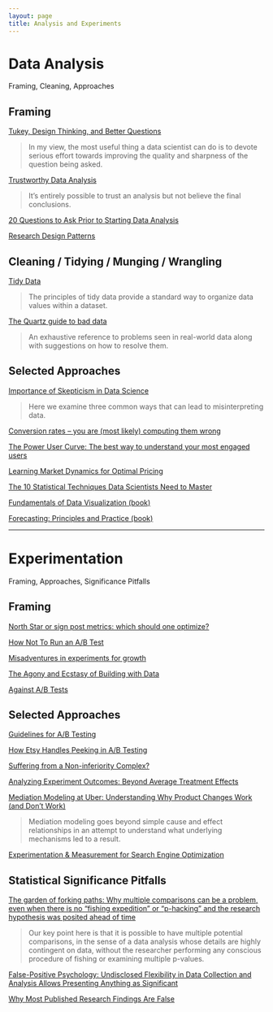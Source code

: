 ```yaml
---
layout: page
title: Analysis and Experiments
---
```


# Data Analysis
Framing, Cleaning, Approaches

## Framing

[Tukey, Design Thinking, and Better Questions](https://simplystatistics.org/2019/04/17/tukey-design-thinking-and-better-questions/)

> In my view, the most useful thing a data scientist can do is to devote serious effort towards improving the quality and sharpness of the question being asked.

[Trustworthy Data Analysis](https://simplystatistics.org/2018/06/04/trustworthy-data-analysis/)

> It’s entirely possible to trust an analysis but not believe the final conclusions.

[20 Questions to Ask Prior to Starting Data Analysis](https://towardsdatascience.com/20-questions-to-ask-prior-to-starting-data-analysis-6ec11d6a504b)

[Research Design Patterns](http://pgbovine.net/research-design-patterns.htm)

## Cleaning / Tidying / Munging / Wrangling

[Tidy Data](https://cran.r-project.org/web/packages/tidyr/vignettes/tidy-data.html)

> The principles of tidy data provide a standard way to organize data values within a dataset.

[The Quartz guide to bad data](https://github.com/Quartz/bad-data-guide)

> An exhaustive reference to problems seen in real-world data along with suggestions on how to resolve them.

## Selected Approaches

[Importance of Skepticism in Data Science](https://jhu-advdatasci.github.io/2018/lectures/12-being-skeptical.html)

> Here we examine three common ways that can lead to misinterpreting data.

[Conversion rates – you are (most likely) computing them wrong](https://erikbern.com/2017/05/23/conversion-rates-you-are-most-likely-computing-them-wrong.html)

[The Power User Curve: The best way to understand your most engaged users](https://andrewchen.co/power-user-curve/)

[Learning Market Dynamics for Optimal Pricing](https://medium.com/airbnb-engineering/learning-market-dynamics-for-optimal-pricing-97cffbcc53e3)

[The 10 Statistical Techniques Data Scientists Need to Master](https://medium.com/cracking-the-data-science-interview/the-10-statistical-techniques-data-scientists-need-to-master-1ef6dbd531f7)

[Fundamentals of Data Visualization (book)](https://serialmentor.com/dataviz/index.html)

[Forecasting: Principles and Practice (book)](https://otexts.com/fpp2/)

---

# Experimentation

Framing, Approaches, Significance Pitfalls

## Framing

[North Star or sign post metrics: which should one optimize?](https://medium.com/@leapingllamas/north-star-or-sign-post-metrics-which-should-one-optimize-24bcc9c05bfb)

[How Not To Run an A/B Test](http://www.evanmiller.org/how-not-to-run-an-ab-test.html)

[Misadventures in experiments for growth](http://www.unofficialgoogledatascience.com/2019/04/misadventures-in-experiments-for-growth.html)

[The Agony and Ecstasy of Building with Data](https://medium.com/the-year-of-the-looking-glass/the-agony-and-ecstasy-of-building-with-data-56215764d67c)

[Against A/B Tests](https://www.locallyoptimistic.com/post/against-ab-tests/)

## Selected Approaches

[Guidelines for A/B Testing](https://hookedondata.org/guidelines-for-ab-testing/)

[How Etsy Handles Peeking in A/B Testing](https://codeascraft.com/2018/10/03/how-etsy-handles-peeking-in-a-b-testing/)

[Suffering from a Non-inferiority Complex?](https://multithreaded.stitchfix.com/blog/2019/05/06/noninferiority/)

[Analyzing Experiment Outcomes: Beyond Average Treatment Effects](https://eng.uber.com/analyzing-experiment-outcomes/)

[Mediation Modeling at Uber: Understanding Why Product Changes Work (and Don’t Work)](https://eng.uber.com/mediation-modeling/)

> Mediation modeling goes beyond simple cause and effect relationships in an attempt to understand what underlying mechanisms led to a result.

[Experimentation & Measurement for Search Engine Optimization](https://medium.com/airbnb-engineering/experimentation-measurement-for-search-engine-optimization-b64136629760)

## Statistical Significance Pitfalls

[The garden of forking paths: Why multiple comparisons can be a problem, even when there is no “fishing expedition” or “p-hacking” and the research hypothesis was posited ahead of time](http://www.stat.columbia.edu/~gelman/research/unpublished/p_hacking.pdf)

> Our key point here is that it is possible to have multiple potential comparisons, in the sense of a data analysis whose details are highly contingent on data, without the researcher performing any conscious procedure of fishing or examining multiple p-values.

[False-Positive Psychology: Undisclosed Flexibility in Data Collection and Analysis Allows Presenting Anything as Significant](https://journals.sagepub.com/doi/full/10.1177/0956797611417632?url_ver=Z39.88-2003&rfr_id=ori%3Arid%3Acrossref.org&rfr_dat=cr_pub%3Dpubmed)

[Why Most Published Research Findings Are False](https://journals.plos.org/plosmedicine/article?id=10.1371/journal.pmed.0020124)
